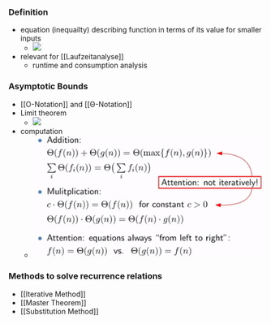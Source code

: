 ### Definition
+ equation (inequailty) describing function in terms of its value for smaller inputs
	+ ![](Pasted%20image%2020221204105348.png)
+ relevant for [[Laufzeitanalyse]]
	+ runtime and consumption analysis

### Asymptotic Bounds
+ [[O-Notation]] and [[Θ-Notation]]
+ Limit theorem
	+ ![](Pasted%20image%2020221204105716.png)
+ computation
	+ ![](Pasted%20image%2020221204105940.png)

### Methods to solve recurrence relations
+ [[Iterative Method]]
+ [[Master Theorem]]
+ [[Substitution Method]]